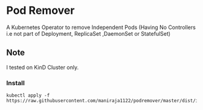 # Pod Remover 
A Kubernetes Operator to remove Independent Pods (Having No Controllers i.e not part of Deployment, ReplicaSet ,DaemonSet or StatefulSet)



## Note
I tested on KinD Cluster only.

### Install

```
kubectl apply -f https://raw.githubusercontent.com/maniraja1122/podremover/master/dist/install.yaml
```
